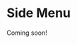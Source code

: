 # Side Menu

Coming soon!

<!--
- Explain + show what the side menu is (image)
- Change default buttons
- Creating your own buttons -->
